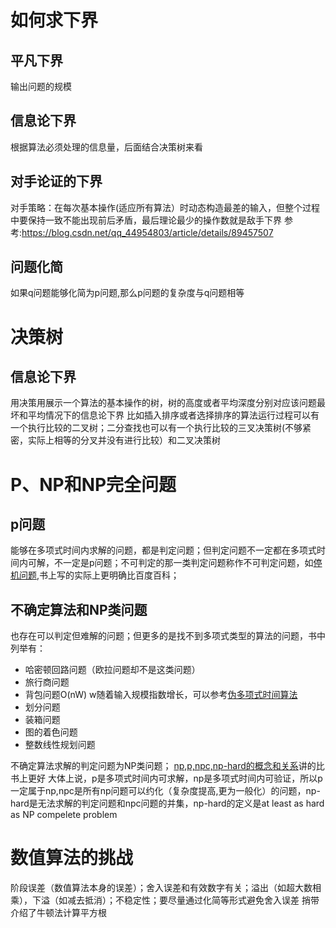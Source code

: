 # 如何求下界
## 平凡下界
输出问题的规模
## 信息论下界
根据算法必须处理的信息量，后面结合决策树来看
## 对手论证的下界
对手策略：在每次基本操作(适应所有算法）时动态构造最差的输入，但整个过程中要保持一致不能出现前后矛盾，最后理论最少的操作数就是敌手下界
参考:https://blog.csdn.net/qq_44954803/article/details/89457507
## 问题化简
如果q问题能够化简为p问题,那么p问题的复杂度与q问题相等
# 决策树
## 信息论下界
用决策用展示一个算法的基本操作的树，树的高度或者平均深度分别对应该问题最坏和平均情况下的信息论下界
比如插入排序或者选择排序的算法运行过程可以有一个执行比较的二叉树；二分查找也可以有一个执行比较的三叉决策树(不够紧密，实际上相等的分叉并没有进行比较）和二叉决策树
# P、NP和NP完全问题
## p问题
能够在多项式时间内求解的问题，都是判定问题；但判定问题不一定都在多项式时间内可解，不一定是p问题；不可判定的那一类判定问题称作不可判定问题，如[停机问题](https://baike.baidu.com/item/%E5%81%9C%E6%9C%BA%E9%97%AE%E9%A2%98/4131067?fr=aladdin),书上写的实际上更明确比百度百科；

## 不确定算法和NP类问题
也存在可以判定但难解的问题；但更多的是找不到多项式类型的算法的问题，书中列举有：
* 哈密顿回路问题（欧拉问题却不是这类问题）
* 旅行商问题
* 背包问题O(nW) w随着输入规模指数增长，可以参考[伪多项式时间算法](https://www.zhihu.com/question/20013122/answer/44460397)
* 划分问题
* 装箱问题
* 图的着色问题
* 整数线性规划问题

不确定算法求解的判定问题为NP类问题；
[np,p,npc,np-hard的概念和关系](https://www.cnblogs.com/alantu2018/p/8464339.html)讲的比书上更好
大体上说，p是多项式时间内可求解，np是多项式时间内可验证，所以p一定属于np,npc是所有np问题可以约化（复杂度提高,更为一般化）的问题，np-hard是无法求解的判定问题和npc问题的并集，np-hard的定义是at least as hard as NP compelete problem

# 数值算法的挑战
阶段误差（数值算法本身的误差）；舍入误差和有效数字有关；溢出（如超大数相乘），下溢（如减去抵消）；不稳定性；要尽量通过化简等形式避免舍入误差
捎带介绍了牛顿法计算平方根
